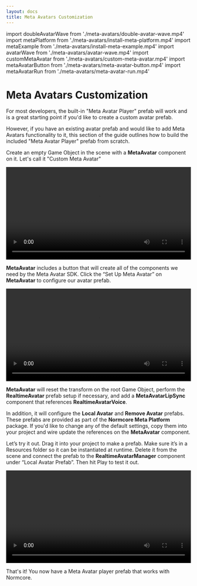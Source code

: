 ```yaml
---
layout: docs
title: Meta Avatars Customization
---
```

import doubleAvatarWave from './meta-avatars/double-avatar-wave.mp4'
import metaPlatform from './meta-avatars/install-meta-platform.mp4'
import metaExample from './meta-avatars/install-meta-example.mp4'
import avatarWave from './meta-avatars/avatar-wave.mp4'
import customMetaAvatar from './meta-avatars/custom-meta-avatar.mp4'
import metaAvatarButton from './meta-avatars/meta-avatar-button.mp4'
import metaAvatarRun from './meta-avatars/meta-avatar-run.mp4'

# Meta Avatars Customization
For most developers, the built-in "Meta Avatar Player" prefab will work and is a great starting point if you'd like to create a custom avatar prefab.

However, if you have an existing avatar prefab and would like to add Meta Avatars functionality to it, this section of the guide outlines how to build the included "Meta Avatar Player" prefab from scratch.

Create an empty Game Object in the scene with a **MetaAvatar** component on it. Let's call it "Custom Meta Avatar"

<video width="100%" controls><source src={customMetaAvatar} /></video> 

**MetaAvatar** includes a button that will create all of the components we need by the Meta Avatar SDK. Click the “Set Up Meta Avatar” on **MetaAvatar** to configure our avatar prefab.

<video width="100%" controls><source src={metaAvatarButton} /></video> 

**MetaAvatar** will reset the transform on the root Game Object, perform the **RealtimeAvatar** prefab setup if necessary, and add a **MetaAvatarLipSync** component that references **RealtimeAvatarVoice**.

In addition, it will configure the **Local Avatar** and **Remove Avatar** prefabs. These prefabs are provided as part of the **Normcore Meta Platform** package. If you'd like to change any of the default settings, copy them into your project and wire update the references on the **MetaAvatar** component.

Let’s try it out. Drag it into your project to make a prefab. Make sure it’s in a Resources folder so it can be instantiated at runtime. Delete it from the scene and connect the prefab to the **RealtimeAvatarManager** component under “Local Avatar Prefab”. Then hit Play to test it out.

<video width="100%" controls><source src={metaAvatarRun} /></video> 

That's it! You now have a Meta Avatar player prefab that works with Normcore.
